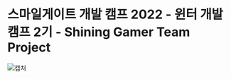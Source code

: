 # 스마일게이트 개발 캠프 2022 - 윈터 개발 캠프 2기 - Shining Gamer Team Project

![캡처](https://github.com/Cho-ga-nom/For-the-King-Clone/assets/43463560/2a111c15-6eed-490e-a97e-01debf3768f6)
